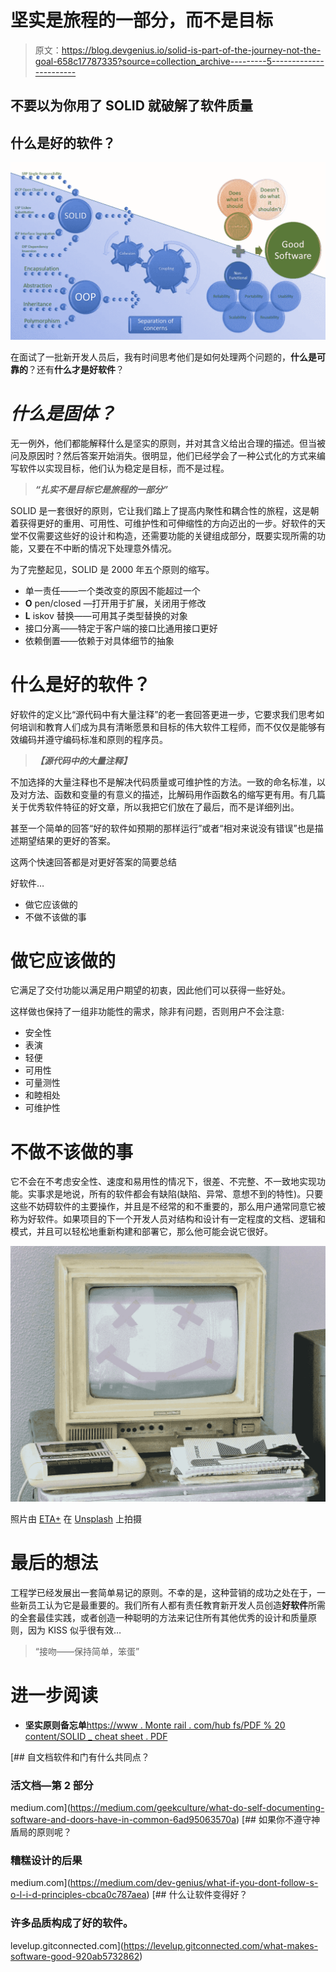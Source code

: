 # 坚实是旅程的一部分，而不是目标

> 原文：<https://blog.devgenius.io/solid-is-part-of-the-journey-not-the-goal-658c17787335?source=collection_archive---------5----------------------->

## 不要以为你用了 SOLID 就破解了软件质量

## 什么是好的软件？

![](img/e575a5684a3cc7c94559e8497a4eb6dd.png)

在面试了一批新开发人员后，我有时间思考他们是如何处理两个问题的，**什么是可靠的**？还有**什么才是好软件**？

# ***什么是固体？***

无一例外，他们都能解释什么是坚实的原则，并对其含义给出合理的描述。但当被问及原因时？然后答案开始消失。很明显，他们已经学会了一种公式化的方式来编写软件以实现目标，他们认为稳定是目标，而不是过程。

> ***“扎实不是目标它是旅程的一部分”***

SOLID 是一套很好的原则，它让我们踏上了提高内聚性和耦合性的旅程，这是朝着获得更好的重用、可用性、可维护性和可伸缩性的方向迈出的一步。好软件的天堂不仅需要这些好的设计和构造，还需要功能的关键组成部分，既要实现所需的功能，又要在不中断的情况下处理意外情况。

为了完整起见，SOLID 是 2000 年五个原则的缩写。

*   单一责任——一个类改变的原因不能超过一个
*   **O** pen/closed —打开用于扩展，关闭用于修改
*   **L** iskov 替换——可用其子类型替换的对象
*   接口分离——特定于客户端的接口比通用接口更好
*   依赖倒置——依赖于对具体细节的抽象

# 什么是好的软件？

好软件的定义比“源代码中有大量注释”的老一套回答更进一步，它要求我们思考如何培训和教育人们成为具有清晰愿景和目标的伟大软件工程师，而不仅仅是能够有效编码并遵守编码标准和原则的程序员。

> ***【源代码中的大量注释】***

不加选择的大量注释也不是解决代码质量或可维护性的方法。一致的命名标准，以及对方法、函数和变量的有意义的描述，比解码用作函数名的缩写更有用。有几篇关于优秀软件特征的好文章，所以我把它们放在了最后，而不是详细列出。

甚至一个简单的回答“好的软件如预期的那样运行”或者“相对来说没有错误”也是描述期望结果的更好的答案。

这两个快速回答都是对更好答案的简要总结

好软件…

*   做它应该做的
*   不做不该做的事

# 做它应该做的

它满足了交付功能以满足用户期望的初衷，因此他们可以获得一些好处。

这样做也保持了一组非功能性的需求，除非有问题，否则用户不会注意:

*   安全性
*   表演
*   轻便
*   可用性
*   可量测性
*   和睦相处
*   可维护性

# 不做不该做的事

它不会在不考虑安全性、速度和易用性的情况下，很差、不完整、不一致地实现功能。实事求是地说，所有的软件都会有缺陷(缺陷、异常、意想不到的特性)。只要这些不妨碍软件的主要操作，并且是不经常的和不重要的，那么用户通常同意它被称为好软件。如果项目的下一个开发人员对结构和设计有一定程度的文档、逻辑和模式，并且可以轻松地重新构建和部署它，那么他可能会说它很好。

![](img/bce1595cf7247fd85217c94acb5ca244.png)

照片由 [ETA+](https://unsplash.com/@etaplus?utm_source=medium&utm_medium=referral) 在 [Unsplash](https://unsplash.com?utm_source=medium&utm_medium=referral) 上拍摄

# 最后的想法

工程学已经发展出一套简单易记的原则。不幸的是，这种营销的成功之处在于，一些新员工认为它是最重要的。我们所有人都有责任教育新开发人员创造**好软件**所需的全套最佳实践，或者创造一种聪明的方法来记住所有其他优秀的设计和质量原则，因为 KISS 似乎很有效…

> “接吻——保持简单，笨蛋”

# 进一步阅读

*   **坚实原则备忘单**[https://www . Monte rail . com/hub fs/PDF % 20 content/SOLID _ cheat sheet . PDF](https://www.monterail.com/hubfs/PDF%20content/SOLID_cheatsheet.pdf)

[](https://medium.com/geekculture/what-do-self-documenting-software-and-doors-have-in-common-6ad95063570a) [## 自文档软件和门有什么共同点？

### 活文档—第 2 部分

medium.com](https://medium.com/geekculture/what-do-self-documenting-software-and-doors-have-in-common-6ad95063570a) [](https://medium.com/dev-genius/what-if-you-dont-follow-s-o-l-i-d-principles-cbca0c787aea) [## 如果你不遵守神盾局的原则呢？

### 糟糕设计的后果

medium.com](https://medium.com/dev-genius/what-if-you-dont-follow-s-o-l-i-d-principles-cbca0c787aea) [](https://levelup.gitconnected.com/what-makes-software-good-920ab5732862) [## 什么让软件变得好？

### 许多品质构成了好的软件。

levelup.gitconnected.com](https://levelup.gitconnected.com/what-makes-software-good-920ab5732862)